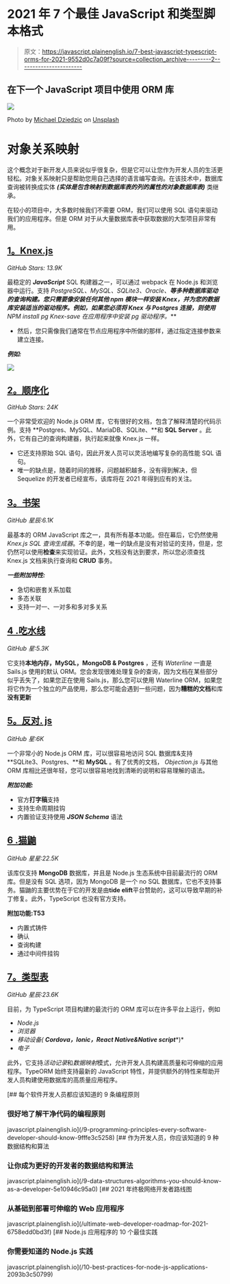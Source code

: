 # 2021 年 7 个最佳 JavaScript 和类型脚本格式

> 原文：<https://javascript.plainenglish.io/7-best-javascript-typescript-orms-for-2021-9552d0c7a09f?source=collection_archive---------2----------------------->

## 在下一个 JavaScript 项目中使用 ORM 库

![](img/b4259d42bf0c8a613b9233cbd54f8836.png)

Photo by [Michael Dziedzic](https://unsplash.com/@lazycreekimages?utm_source=medium&utm_medium=referral) on [Unsplash](https://unsplash.com?utm_source=medium&utm_medium=referral)

# 对象关系映射

这个概念对于新开发人员来说似乎很复杂，但是它可以让您作为开发人员的生活更轻松。对象关系映射只是帮助您用自己选择的语言编写查询。在该技术中，数据库查询被转换成实体 ***(实体是包含映射到数据库表的列的属性的对象数据库表)*** 类继承。

在较小的项目中，大多数时候我们不需要 ORM，我们可以使用 SQL 语句来驱动我们的应用程序。但是 ORM 对于从大量数据库表中获取数据的大型项目非常有用。

## [1。Knex.js](https://github.com/knex/knex)

*GitHub Stars: 13.9K*

最稳定的 ***JavaScript*** SQL 构建器之一，可以通过 webpack 在 Node.js 和浏览器中运行。支持 **PostgreSQL、MySQL、SQLite3、Oracle、**等多种数据库驱动的查询构建。您只需要像安装任何其他 npm 模块一样安装 Knex，并为您的数据库安装适当的驱动程序。例如，如果您必须将 Knex 与 Postgres 连接，则使用***NPM install pg Knex-save 在应用程序中安装 pg 驱动程序。***

*   然后，您只需像我们通常在节点应用程序中所做的那样，通过指定连接参数来建立连接。

***例如:***

![](img/f926a09ffbf8e112d17df09c2972f0e9.png)

## [2。顺序化](https://github.com/sequelize/sequelize)

*GitHub Stars: 24K*

一个非常受欢迎的 Node.js ORM 库，它有很好的文档，包含了解释清楚的代码示例。支持 **Postgres、MySQL、MariaDB、SQLite、**和 **SQL Server** 。此外，它有自己的查询构建器，执行起来就像 Knex.js 一样。

*   它还支持原始 SQL 语句，因此开发人员可以灵活地编写复杂的高性能 SQL 语句。
*   唯一的缺点是，随着时间的推移，问题越积越多，没有得到解决，但 Sequelize 的开发者已经宣布，该库将在 2021 年得到应有的关注。

## [3。书架](https://github.com/bookshelf/bookshelf)

*GitHub 星辰:6.1K*

最基本的 ORM JavaScript 库之一，具有所有基本功能。但在幕后，它仍然使用 *Knex.js SQL 查询生成器*。不幸的是，唯一的缺点是没有对验证的支持，但是，您仍然可以使用**检查**来实现验证。此外，文档没有达到要求，所以您必须查找 Knex.js 文档来执行查询和 **CRUD** 事务。

***一些附加特性:***

*   急切和嵌套关系加载
*   多态关联
*   支持一对一、一对多和多对多关系

## [4 .吃水线](https://github.com/balderdashy/waterline)

*GitHub 星:5.3K*

它支持**本地内存，MySQL，MongoDB & Postgres** ，还有 *Waterline* 一直是 Sails.js 使用的默认 ORM。您会发现很难处理复杂的查询，因为文档在某些部分似乎丢失了，如果您正在使用 Sails.js，那么您可以使用 Waterline ORM，如果您将它作为一个独立的产品使用，那么您可能会遇到一些问题，因为**糟糕的文档**和库**没有更新**

## [5。反对. js](https://github.com/Vincit/objection.js/)

*GitHub 星:6K*

一个非常小的 Node.js ORM 库，可以很容易地访问 SQL 数据库&支持 **SQLite3、Postgres、**和 **MySQL** 。有了优秀的文档， *Objection.js* 与其他 ORM 库相比还很年轻，您可以很容易地找到清晰的说明和容易理解的语法。

***附加功能:***

*   官方**打字稿**支持
*   支持生命周期挂钩
*   内置验证支持使用 ***JSON Schema*** 语法

## [6 .猫鼬](https://github.com/Automattic/mongoose)

*GitHub 星星:22.5K*

该库仅支持 **MongoDB** 数据库，并且是 Node.js 生态系统中目前最流行的 ORM 库。但是没有 SQL 选项，因为 MongoDB 是一个 no SQL 数据库，它也不支持事务。猫鼬的主要优势在于它的开发是由**tide elift**平台赞助的，这可以导致早期的补丁修复。此外，TypeScript 也没有官方支持。

**附加功能:T53**

*   内置式铸件
*   确认
*   查询构建
*   通过中间件挂钩

## [7。类型表](https://github.com/typeorm/typeorm)

*GitHub 星辰:23.6K*

目前，为 TypeScript 项目构建的最流行的 ORM 库可以在许多平台上运行，例如

*   *Node.js*
*   *浏览器*
*   *移动设备(* ***Cordova，Ionic，React Native&Native script****)*
*   *电子*

此外，它支持*活动记录*和*数据映射*模式，允许开发人员构建高质量和可伸缩的应用程序。TypeORM 始终支持最新的 JavaScript 特性，并提供额外的特性来帮助开发人员构建使用数据库的高质量应用程序。

[](/9-programming-principles-every-software-developer-should-know-9fffe3c5258) [## 每个软件开发人员都应该知道的 9 条编程原则

### 很好地了解干净代码的编程原则

javascript.plainenglish.io](/9-programming-principles-every-software-developer-should-know-9fffe3c5258) [](/9-data-structures-algorithms-you-should-know-as-a-developer-5e10946c95a0) [## 作为开发人员，你应该知道的 9 种数据结构和算法

### 让你成为更好的开发者的数据结构和算法

javascript.plainenglish.io](/9-data-structures-algorithms-you-should-know-as-a-developer-5e10946c95a0) [](/ultimate-web-developer-roadmap-for-2021-6758edd0bd3f) [## 2021 年终极网络开发者路线图

### 从基础到部署可伸缩的 Web 应用程序

javascript.plainenglish.io](/ultimate-web-developer-roadmap-for-2021-6758edd0bd3f) [](/10-best-practices-for-node-js-applications-2093b3c50799) [## Node.js 应用程序的 10 个最佳实践

### 你需要知道的 Node.js 实践

javascript.plainenglish.io](/10-best-practices-for-node-js-applications-2093b3c50799)
